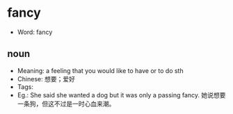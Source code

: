 # fancy

- Word: fancy

## noun

- Meaning: a feeling that you would like to have or to do sth
- Chinese: 想要；爱好
- Tags: 
- Eg.: She said she wanted a dog but it was only a passing fancy. 她说想要一条狗，但这不过是一时心血来潮。

